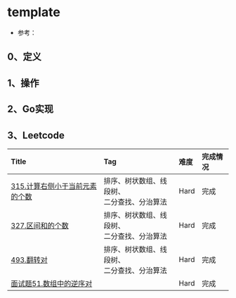 # template

- 参考：

## 0、定义

## 1、操作

## 2、Go实现

## 3、Leetcode

| Title                                                                                  | Tag                         | 难度   | 完成情况 |
|:---------------------------------------------------------------------------------------|:----------------------------|:-----|:-----|
| [315.计算右侧小于当前元素的个数](https://leetcode.cn/problems/count-of-smaller-numbers-after-self/) | 排序、树状数组、线段树、<br />二分查找、分治算法 | Hard | 完成   |
| [327.区间和的个数](https://leetcode.cn/problems/count-of-range-sum/)                         | 排序、树状数组、线段树、<br />二分查找、分治算法 | Hard | 完成   |
| [493.翻转对](https://leetcode.cn/problems/reverse-pairs/)                                 | 排序、树状数组、线段树、<br />二分查找、分治算法 | Hard | 完成   |
| [面试题51.数组中的逆序对](https://leetcode.cn/problems/shu-zu-zhong-de-ni-xu-dui-lcof/)          |                             | Hard | 完成   |